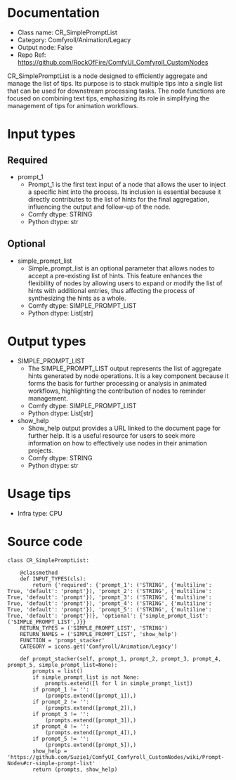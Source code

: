 # Documentation
- Class name: CR_SimplePromptList
- Category: Comfyroll/Animation/Legacy
- Output node: False
- Repo Ref: https://github.com/RockOfFire/ComfyUI_Comfyroll_CustomNodes

CR_SimplePromptList is a node designed to efficiently aggregate and manage the list of tips. Its purpose is to stack multiple tips into a single list that can be used for downstream processing tasks. The node functions are focused on combining text tips, emphasizing its role in simplifying the management of tips for animation workflows.

# Input types
## Required
- prompt_1
    - Prompt_1 is the first text input of a node that allows the user to inject a specific hint into the process. Its inclusion is essential because it directly contributes to the list of hints for the final aggregation, influencing the output and follow-up of the node.
    - Comfy dtype: STRING
    - Python dtype: str
## Optional
- simple_prompt_list
    - Simple_prompt_list is an optional parameter that allows nodes to accept a pre-existing list of hints. This feature enhances the flexibility of nodes by allowing users to expand or modify the list of hints with additional entries, thus affecting the process of synthesizing the hints as a whole.
    - Comfy dtype: SIMPLE_PROMPT_LIST
    - Python dtype: List[str]

# Output types
- SIMPLE_PROMPT_LIST
    - The SIMPLE_PROMPT_LIST output represents the list of aggregate hints generated by node operations. It is a key component because it forms the basis for further processing or analysis in animated workflows, highlighting the contribution of nodes to reminder management.
    - Comfy dtype: SIMPLE_PROMPT_LIST
    - Python dtype: List[str]
- show_help
    - Show_help output provides a URL linked to the document page for further help. It is a useful resource for users to seek more information on how to effectively use nodes in their animation projects.
    - Comfy dtype: STRING
    - Python dtype: str

# Usage tips
- Infra type: CPU

# Source code
```
class CR_SimplePromptList:

    @classmethod
    def INPUT_TYPES(cls):
        return {'required': {'prompt_1': ('STRING', {'multiline': True, 'default': 'prompt'}), 'prompt_2': ('STRING', {'multiline': True, 'default': 'prompt'}), 'prompt_3': ('STRING', {'multiline': True, 'default': 'prompt'}), 'prompt_4': ('STRING', {'multiline': True, 'default': 'prompt'}), 'prompt_5': ('STRING', {'multiline': True, 'default': 'prompt'})}, 'optional': {'simple_prompt_list': ('SIMPLE_PROMPT_LIST',)}}
    RETURN_TYPES = ('SIMPLE_PROMPT_LIST', 'STRING')
    RETURN_NAMES = ('SIMPLE_PROMPT_LIST', 'show_help')
    FUNCTION = 'prompt_stacker'
    CATEGORY = icons.get('Comfyroll/Animation/Legacy')

    def prompt_stacker(self, prompt_1, prompt_2, prompt_3, prompt_4, prompt_5, simple_prompt_list=None):
        prompts = list()
        if simple_prompt_list is not None:
            prompts.extend([l for l in simple_prompt_list])
        if prompt_1 != '':
            (prompts.extend([prompt_1]),)
        if prompt_2 != '':
            (prompts.extend([prompt_2]),)
        if prompt_3 != '':
            (prompts.extend([prompt_3]),)
        if prompt_4 != '':
            (prompts.extend([prompt_4]),)
        if prompt_5 != '':
            (prompts.extend([prompt_5]),)
        show_help = 'https://github.com/Suzie1/ComfyUI_Comfyroll_CustomNodes/wiki/Prompt-Nodes#cr-simple-prompt-list'
        return (prompts, show_help)
```